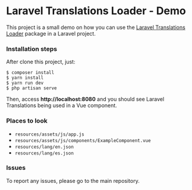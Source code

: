 # Laravel Translations Loader - Demo

This project is a small demo on how you can use the [Laravel Translations Loader](https://github.com/kirschbaum-development/laravel-translations-loader-demo) package in a Laravel project.

### Installation steps

After clone this project, just:

```
$ composer install
$ yarn install
$ yarn run dev
$ php artisan serve
```

Then, access **http://localhost:8080** and you should see Laravel Translations being used in a Vue component.

### Places to look

* `resources/assets/js/app.js`
* `resources/assets/js/components/ExampleComponent.vue`
* `resources/lang/en.json`
* `resources/lang/es.json`

### Issues

To report any issues, please go to the main repository.
